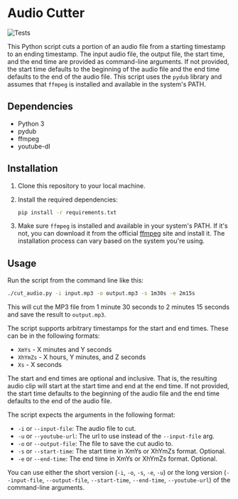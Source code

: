 # Audio Cutter

![Tests](https://github.com/Wyrine/audio-cutter/actions/workflows/.github/workflows/test.yml/badge.svg?branch=main)

This Python script cuts a portion of an audio file from a starting timestamp to an ending timestamp. The input audio file, the output file, the start time, and the end time are provided as command-line arguments. If not provided, the start time defaults to the beginning of the audio file and the end time defaults to the end of the audio file. This script uses the `pydub` library and assumes that `ffmpeg` is installed and available in the system's PATH.

## Dependencies

- Python 3
- pydub
- ffmpeg
- youtube-dl

## Installation

1. Clone this repository to your local machine.
2. Install the required dependencies:

   ```bash
   pip install -r requirements.txt
   ```

3. Make sure `ffmpeg` is installed and available in your system's PATH. If it's not, you can download it from the official [ffmpeg](https://www.ffmpeg.org/) site and install it. The installation process can vary based on the system you're using.

## Usage

Run the script from the command line like this:

```bash
./cut_audio.py -i input.mp3 -o output.mp3 -s 1m30s -e 2m15s
```

This will cut the MP3 file from 1 minute 30 seconds to 2 minutes 15 seconds and save the result to `output.mp3`.

The script supports arbitrary timestamps for the start and end times. These can be in the following formats:

- `XmYs` - X minutes and Y seconds
- `XhYmZs` - X hours, Y minutes, and Z seconds
- `Xs` - X seconds

The start and end times are optional and inclusive. That is, the resulting audio clip will start at the start time and end at the end time. If not provided, the start time defaults to the beginning of the audio file and the end time defaults to the end of the audio file.

The script expects the arguments in the following format:

- `-i` or `--input-file`: The audio file to cut.
- `-u` or `--youtube-url`: The url to use instead of the `--input-file` arg.
- `-o` or `--output-file`: The file to save the cut audio to.
- `-s` or `--start-time`: The start time in XmYs or XhYmZs format. Optional.
- `-e` or `--end-time`: The end time in XmYs or XhYmZs format. Optional.

You can use either the short version (`-i`, `-o`, `-s`, `-e`, `-u`) or the long version (`--input-file`, `--output-file`, `--start-time`, `--end-time`, `--youtube-url`) of the command-line arguments.
